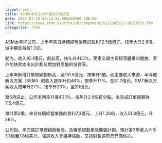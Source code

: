 ```yaml
---
layout: post
title: ASM太平洋上半年盈利升逾2倍
date: 2021-07-28 08:14:23.000000000 +08:00
link: https://news.rthk.hk/rthk/ch/component/k2/1602917-20210728.htm
categories: rthk
---
```


ASM太平洋公布，上半年來自持續經營業務的盈利12.5億港元，按年大升2.6倍。派中期息每股1.3元。

期內，收入95.1億元，創新高，按年升41.5%，受惠全球主要經濟體重新開放、客戶加快資本支出計劃及增加對產能的投資等。

上半年新增訂單總額創新高，至151.5億元，按年升1倍。而主要收入來源，半導體解決方案（SEMI）的收入按年升約46%，按季升17%，至31.7億元。SMT解決方案收入按年升27%，按季升23%，至20億元。

至6月底止，公司毛利率升至40.1%，按年升2.6個百分點。未完成訂單總額為115.4億元。

單計第2季，來自持續經營業務的盈利7.3億元，上升1.26倍，收入51.8億元，升38%。

公司指，未完成訂單總額創新高，及審慎規劃產能擴張計劃，預計第3季收入介乎7.3億至7.8億美元，強調收入會維持強勁，又指對長遠前景充滿信心。
